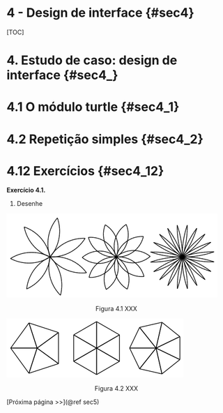 # 4 - Design de interface {#sec4}

[TOC]

# 4. Estudo de caso: design de interface {#sec4_}

# 4.1 O módulo turtle {#sec4_1}

# 4.2 Repetição simples {#sec4_2}

# 4.12 Exercícios {#sec4_12}

**Exercício 4.1.**

1. Desenhe

![Figura 4.1](figures/fig4_1.png)

<center>Figura 4.1 XXX</center>

![Figura 4.2](figures/fig4_2.png)

<center>Figura 4.2 XXX</center>

[Próxima página >>](@ref sec5)